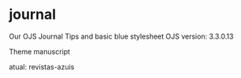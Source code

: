 # journal
Our OJS Journal
Tips and basic blue stylesheet 
OJS version: 3.3.0.13

Theme manuscript

atual: revistas-azuis

